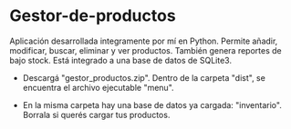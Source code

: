 # Gestor-de-productos
Aplicación desarrollada integramente por mí en Python.
Permite añadir, modificar, buscar, eliminar y ver productos. También genera reportes de bajo stock.
Está integrado a una base de datos de SQLite3.

* Descargá "gestor_productos.zip". Dentro de la carpeta "dist", se encuentra el archivo ejecutable "menu".

* En la misma carpeta hay una base de datos ya cargada: "inventario". Borrala si querés cargar tus productos.
